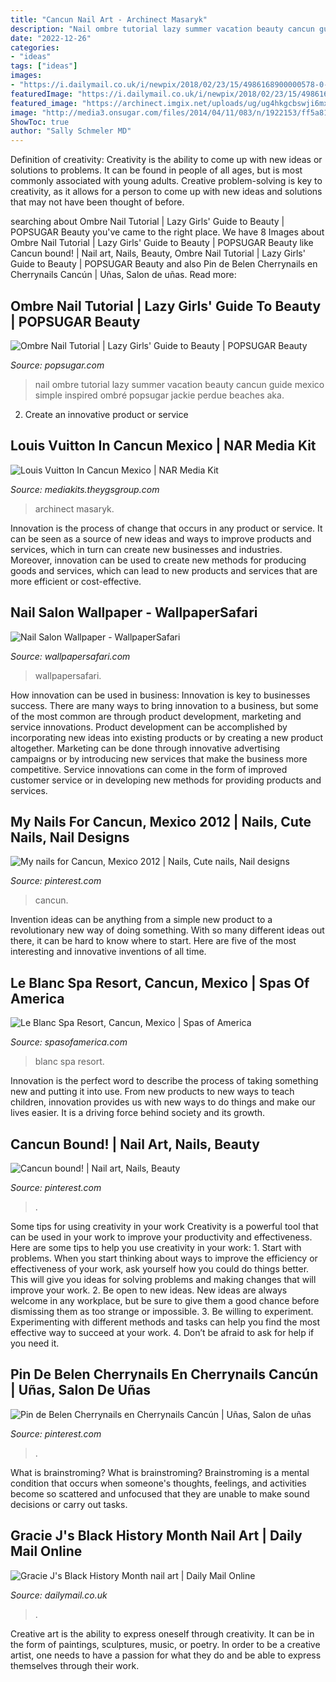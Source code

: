 ```yaml
---
title: "Cancun Nail Art - Archinect Masaryk"
description: "Nail ombre tutorial lazy summer vacation beauty cancun guide mexico simple inspired ombré popsugar jackie perdue beaches aka"
date: "2022-12-26"
categories:
- "ideas"
tags: ["ideas"]
images:
- "https://i.dailymail.co.uk/i/newpix/2018/02/23/15/4986168900000578-0-image-a-130_1519400714675.jpg"
featuredImage: "https://i.dailymail.co.uk/i/newpix/2018/02/23/15/4986168900000578-0-image-a-130_1519400714675.jpg"
featured_image: "https://archinect.imgix.net/uploads/ug/ug4hkgcbswji6mxw.JPG?auto=compress%2Cformat"
image: "http://media3.onsugar.com/files/2014/04/11/083/n/1922153/ff5a810b51d254c2_thumb_temp_image143725501397263920/i/Ombre-Nail-Tutorial-Lazy-Girls-Guide-Beauty.jpg"
ShowToc: true
author: "Sally Schmeler MD"
---
```



Definition of creativity:
Creativity is the ability to come up with new ideas or solutions to problems. It can be found in people of all ages, but is most commonly associated with young adults. Creative problem-solving is key to creativity, as it allows for a person to come up with new ideas and solutions that may not have been thought of before.

	

		
searching about Ombre Nail Tutorial | Lazy Girls&#039; Guide to Beauty | POPSUGAR Beauty you've came to the right place. We have 8 Images about Ombre Nail Tutorial | Lazy Girls&#039; Guide to Beauty | POPSUGAR Beauty like Cancun bound! | Nail art, Nails, Beauty, Ombre Nail Tutorial | Lazy Girls&#039; Guide to Beauty | POPSUGAR Beauty and also Pin de Belen Cherrynails en Cherrynails Cancún | Uñas, Salon de uñas. Read more:
		
    
## Ombre Nail Tutorial | Lazy Girls&#039; Guide To Beauty | POPSUGAR Beauty

<img loading=lazy src="http://media3.onsugar.com/files/2014/04/11/083/n/1922153/ff5a810b51d254c2_thumb_temp_image143725501397263920/i/Ombre-Nail-Tutorial-Lazy-Girls-Guide-Beauty.jpg" onerror="this.onerror=null;this.src='https://tse3.mm.bing.net/th?id=OIP.vj1aLRXe0zKSwcmHlPaJsAHaHa&amp;pid=15.1';" alt="Ombre Nail Tutorial | Lazy Girls&#039; Guide to Beauty | POPSUGAR Beauty">

_Source: popsugar.com_

>nail ombre tutorial lazy summer vacation beauty cancun guide mexico simple inspired ombré popsugar jackie perdue beaches aka. 

	

2. Create an innovative product or service 

    
## Louis Vuitton In Cancun Mexico | NAR Media Kit

<img loading=lazy src="https://archinect.imgix.net/uploads/ug/ug4hkgcbswji6mxw.JPG?auto=compress%2Cformat" onerror="this.onerror=null;this.src='https://tse2.mm.bing.net/th?id=OIP.WYvwdwu_VQAAv7eySA4jRAHaJd&amp;pid=15.1';" alt="Louis Vuitton In Cancun Mexico | NAR Media Kit">

_Source: mediakits.theygsgroup.com_

>archinect masaryk. 

	

Innovation is the process of change that occurs in any product or service. It can be seen as a source of new ideas and ways to improve products and services, which in turn can create new businesses and industries. Moreover, innovation can be used to create new methods for producing goods and services, which can lead to new products and services that are more efficient or cost-effective.

    
## Nail Salon Wallpaper - WallpaperSafari

<img loading=lazy src="https://cdn.wallpapersafari.com/88/75/Pm56nM.jpg" onerror="this.onerror=null;this.src='https://tse1.mm.bing.net/th?id=OIP.MNFi5DSxSu--_0gRAIIc6QHaE8&amp;pid=15.1';" alt="Nail Salon Wallpaper - WallpaperSafari">

_Source: wallpapersafari.com_

>wallpapersafari. 

	

How innovation can be used in business:
Innovation is key to businesses success. There are many ways to bring innovation to a business, but some of the most common are through product development, marketing and service innovations. Product development can be accomplished by incorporating new ideas into existing products or by creating a new product altogether. Marketing can be done through innovative advertising campaigns or by introducing new services that make the business more competitive. Service innovations can come in the form of improved customer service or in developing new methods for providing products and services.

    
## My Nails For Cancun, Mexico 2012 | Nails, Cute Nails, Nail Designs

<img loading=lazy src="https://i.pinimg.com/originals/67/97/92/679792cef222ec82c534e8d4b852732e.jpg" onerror="this.onerror=null;this.src='https://tse3.mm.bing.net/th?id=OIP.-XPM4szpg7br2GurT-r1dwHaHa&amp;pid=15.1';" alt="My nails for Cancun, Mexico 2012 | Nails, Cute nails, Nail designs">

_Source: pinterest.com_

>cancun. 

	

Invention ideas can be anything from a simple new product to a revolutionary new way of doing something. With so many different ideas out there, it can be hard to know where to start. Here are five of the most interesting and innovative inventions of all time.

    
## Le Blanc Spa Resort, Cancun, Mexico | Spas Of America

<img loading=lazy src="https://www.spasofamerica.com/wp-content/uploads/2016/01/Blanc-Spa-Resort-Spas-of-America.jpg" onerror="this.onerror=null;this.src='https://tse2.mm.bing.net/th?id=OIP.eGUdNhby2LYYopyfMBJIWgHaEK&amp;pid=15.1';" alt="Le Blanc Spa Resort, Cancun, Mexico | Spas of America">

_Source: spasofamerica.com_

>blanc spa resort. 

	

Innovation is the perfect word to describe the process of taking something new and putting it into use. From new products to new ways to teach children, innovation provides us with new ways to do things and make our lives easier. It is a driving force behind society and its growth.

    
## Cancun Bound! | Nail Art, Nails, Beauty

<img loading=lazy src="https://i.pinimg.com/originals/3d/9b/c0/3d9bc0b37568fb1b8ee63065e20742ab.jpg" onerror="this.onerror=null;this.src='https://tse1.mm.bing.net/th?id=OIP.ESI-NZzgrsrXc7o0dH9cqgAAAA&amp;pid=15.1';" alt="Cancun bound! | Nail art, Nails, Beauty">

_Source: pinterest.com_

>. 

	

Some tips for using creativity in your work
Creativity is a powerful tool that can be used in your work to improve your productivity and effectiveness. Here are some tips to help you use creativity in your work: 1. Start with problems. When you start thinking about ways to improve the efficiency or effectiveness of your work, ask yourself how you could do things better. This will give you ideas for solving problems and making changes that will improve your work. 2. Be open to new ideas. New ideas are always welcome in any workplace, but be sure to give them a good chance before dismissing them as too strange or impossible. 3. Be willing to experiment. Experimenting with different methods and tasks can help you find the most effective way to succeed at your work. 4. Don’t be afraid to ask for help if you need it.

    
## Pin De Belen Cherrynails En Cherrynails Cancún | Uñas, Salon De Uñas

<img loading=lazy src="https://i.pinimg.com/736x/20/c5/73/20c57302f0187c62e2d16ce0d07e884d.jpg" onerror="this.onerror=null;this.src='https://tse2.mm.bing.net/th?id=OIP.Y5VIzUxxut1Vy46N8KmTmQHaJT&amp;pid=15.1';" alt="Pin de Belen Cherrynails en Cherrynails Cancún | Uñas, Salon de uñas">

_Source: pinterest.com_

>. 

	

What is brainstroming?
What is brainstroming? Brainstroming is a mental condition that occurs when someone's thoughts, feelings, and activities become so scattered and unfocused that they are unable to make sound decisions or carry out tasks.

    
## Gracie J&#039;s Black History Month Nail Art | Daily Mail Online

<img loading=lazy src="https://i.dailymail.co.uk/i/newpix/2018/02/23/15/4986168900000578-0-image-a-130_1519400714675.jpg" onerror="this.onerror=null;this.src='https://tse4.mm.bing.net/th?id=OIP.f05A-o-HAEBXTphuNUlvIQHaEc&amp;pid=15.1';" alt="Gracie J&#039;s Black History Month nail art | Daily Mail Online">

_Source: dailymail.co.uk_

>. 

	

Creative art is the ability to express oneself through creativity. It can be in the form of paintings, sculptures, music, or poetry. In order to be a creative artist, one needs to have a passion for what they do and be able to express themselves through their work.

